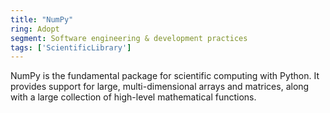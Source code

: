 ```yaml
---
title: "NumPy"
ring: Adopt
segment: Software engineering & development practices
tags: ['ScientificLibrary']
---
```

NumPy is the fundamental package for scientific computing with Python. It provides support for large, multi-dimensional arrays and matrices, along with a large collection of high-level mathematical functions.
